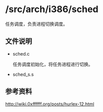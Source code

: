 # /src/arch/i386/sched

任务调度，负责进程切换调度。

## 文件说明

- sched.c

  任务调度初始化，将任务进程进行切换。

- sched_s.s

## 参考资料

http://wiki.0xffffff.org/posts/hurlex-12.html

